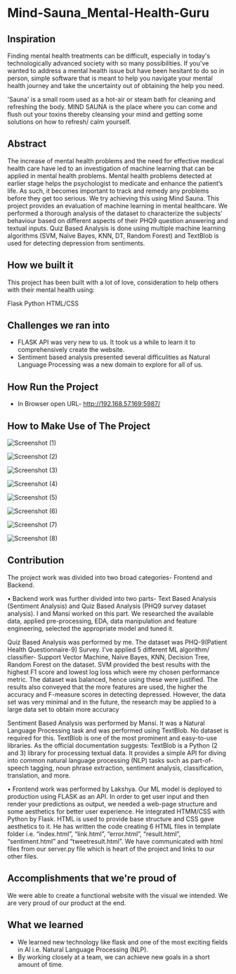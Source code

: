 # Mind-Sauna_Mental-Health-Guru
## Inspiration
Finding mental health treatments can be difficult, especially in today's technologically advanced society with so many possibilities. If you've wanted to address a mental health issue but have been hesitant to do so in person, simple software that is meant to help you navigate your mental health journey and take the uncertainty out of obtaining the help you need.

'Sauna' is a small room used as a hot-air or steam bath for cleaning and refreshing the body. MIND SAUNA is the place where you can come and flush out your toxins thereby cleansing your mind and getting some solutions on how to refresh/ calm yourself.


## Abstract
The increase of mental health problems and the need for effective medical health care have led to an investigation of machine learning that can be applied in mental health problems. Mental health problems detected at earlier stage helps the psychologist to medicate and enhance the patient’s life. As such, it becomes important to track and remedy any problems before they get too serious. We try achieving this using Mind Sauna. 
This project provides an evaluation of machine learning in mental healthcare. We performed a thorough analysis of the dataset to characterize the subjects’ behaviour based on different aspects of their PHQ9 question answering and textual inputs. Quiz Based Analysis is done using multiple machine learning algorithms (SVM, Naïve Bayes, KNN, DT, Random Forest) and TextBlob is used for detecting depression from sentiments.

## How we built it
This project has been built with a lot of love, consideration to help others with their mental health using:

Flask
Python
HTML/CSS

## Challenges we ran into
* FLASK API was very new to us. It took us a while to learn it to comprehensively create the website.
* Sentiment based analysis presented several difficulities as Natural Language Processing was a new domain to explore for all of us.

## How Run the Project 
* In Browser open URL-  http://192.168.57.169:5987/

## How to Make Use of The Project

![Screenshot (1)](https://user-images.githubusercontent.com/113436694/207954953-da427195-7450-4499-88ba-904a14f05ce1.png)

![Screenshot (2)](https://user-images.githubusercontent.com/113436694/207954160-4a4f7644-360c-473b-bcbf-5ef058cc9b23.png)

![Screenshot (3)](https://user-images.githubusercontent.com/113436694/207954208-8506541a-08b3-432e-9365-05e8c5209bd1.png)

![Screenshot (4)](https://user-images.githubusercontent.com/113436694/207954226-fcc5ef88-ad5b-4a7c-b687-a32df7e7471c.png)

![Screenshot (5)](https://user-images.githubusercontent.com/113436694/207954240-45d4f2bc-77f6-4a59-a602-ea3bfbfe4b5d.png)

![Screenshot (6)](https://user-images.githubusercontent.com/113436694/207954260-69cfe2a1-9b90-410e-9c07-600520b90651.png)

![Screenshot (7)](https://user-images.githubusercontent.com/113436694/207954285-75a3abb8-24a9-4e08-9eec-7c001f511431.png)

![Screenshot (8)](https://user-images.githubusercontent.com/113436694/207954305-3f859d44-c0a0-4f09-b9b4-f6007d368896.png)

## Contribution
The project work was divided into two broad categories- Frontend and Backend. 

•	Backend work was further divided into two parts- 
Text Based Analysis (Sentiment Analysis) and Quiz Based Analysis (PHQ9 survey dataset analysis). I and Mansi worked on this part. We researched the available data, applied pre-processing, EDA, data manipulation and feature engineering, selected the appropriate model and tuned it.

Quiz Based Analysis was performed by me. The dataset was PHQ-9(Patient Health Questionnaire-9) Survey. I’ve applied 5 different ML algorithm/ classifier- Support Vector Machine, Naïve Bayes, KNN, Decision Tree, Random Forest on the dataset. SVM provided the best results with the highest F1 score and lowest log loss which were my chosen performance metric. The dataset was balanced, hence using these were justified. The results also conveyed that the more features are used, the higher the accuracy and F-measure scores in detecting depressed. However, the data set was very minimal and in the future, the research may be applied to a large data set to obtain more accuracy

Sentiment Based Analysis was performed by Mansi. It was a Natural Language Processing task and was performed using TextBlob. No dataset is required for this. TextBlob is one of the most prominent and easy-to-use libraries. As the official documentation suggests: TextBlob is a Python (2 and 3) library for processing textual data. It provides a simple API for diving into common natural language processing (NLP) tasks such as part-of-speech tagging, noun phrase extraction, sentiment analysis, classification, translation, and more.

•	Frontend work was performed by Lakshya. Our ML model is deployed to production using FLASK as an API. In order to get user input and then render your predictions as output, we needed a web-page structure and some aesthetics for better user experience. He integrated HTMM/CSS with Python by Flask. HTML is used to provide base structure and CSS gave aesthetics to it. He has written the code creating 6 HTML files in template folder i.e. “index.html”, “link.html”, “error.html”, “result.html”, “sentiment.html” and “tweetresult.html”. We have communicated with html files from our server.py file  which is heart of the project and links to our other files.

## Accomplishments that we're proud of
We were able to create a functional website with the visual we intended. We are very proud of our product at the end.

## What we learned
* We learned new technology like flask and one of the most exciting fields in AI i.e. Natural Language Processing (NLP).
* By working closely at a team, we can achieve new goals in a short amount of time.



